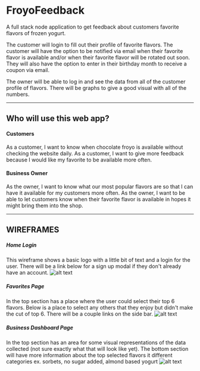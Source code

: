 # FroyoFeedback
A full stack node application to get feedback about customers favorite flavors of frozen yogurt.

The customer will login to fill out their profile of favorite flavors. The customer will have the option to be notified via email when their favorite flavor is available and/or when their favorite flavor will be rotated out soon. They will also have the option to enter in their birthday month to receive a coupon via email.

The owner will be able to log in and see the data from all of the customer profile of flavors. There will be graphs to give a good visual with all of the numbers.

***
## Who will use this web app?

#### Customers
As a customer, I want to know when chocolate froyo is available without checking the website daily.
As a customer, I want to give more feedback because I would like my favorite to be available more often.

#### Business Owner
As the owner, I want to know what our most popular flavors are so that I can have it available for my customers more often.
As the owner, I want to be able to let customers know when their favorite flavor is available in hopes it might bring them into the shop.

***
## WIREFRAMES
##### Home Login
This wireframe shows a basic logo with a little bit of text and a login for the user. There will be a link below for a sign up modal if they don't already have an account.
![alt text](https://github.com/Sean-Cesmat/froyo-feedback/master/readme-images/wireframe-home-login.jpg "Home Login Wireframe")

##### Favorites Page
In the top section has a place where the user could select their top 6 flavors. Below is a place to select any others that they enjoy but didn't make the cut of top 6. There will be a couple links on the side bar.
![alt text](https://github.com/Sean-Cesmat/froyo-feedback/master/readme-images/wireframe-favorites.jpg "Favorites Wireframe")

##### Business Dashboard Page
In the top section has an area for some visual representations of the data collected (not sure exactly what that will look like yet). The bottom section will have more information about the top selected flavors it different categories ex. sorbets, no sugar added, almond based yogurt
![alt text](https://github.com/Sean-Cesmat/froyo-feedback/master/readme-images/wireframe-business.jpg "Business Dashboard Wireframe")
